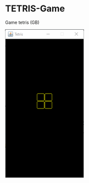 # TETRIS-Game
Game tetris (GB)

![image](https://github.com/AlexanderBonyachuk/TETRIS-Game/blob/4a1e8730b42dc9e67d1205f0a76e47fa7463d923/game%20demonstration.gif)
